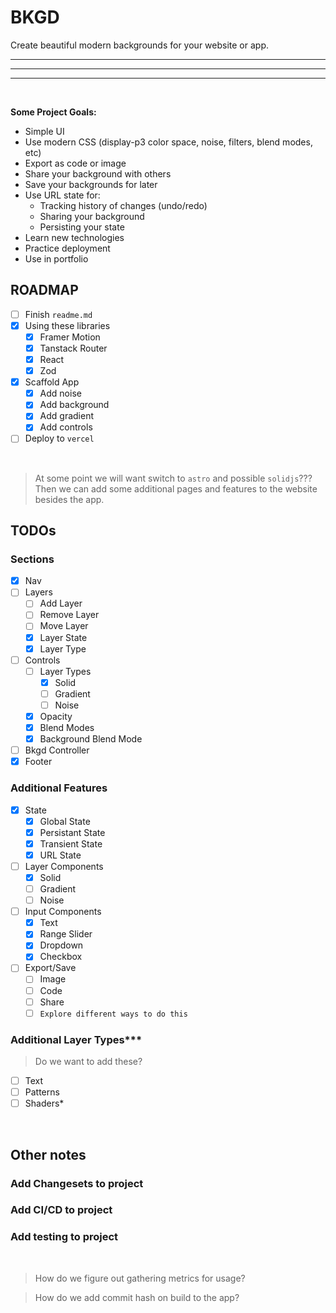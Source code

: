 # BKGD

Create beautiful modern backgrounds for your website or app.

---

---

---

<br>

**Some Project Goals:**

- Simple UI
- Use modern CSS (display-p3 color space, noise, filters, blend modes, etc)
- Export as code or image
- Share your background with others
- Save your backgrounds for later
- Use URL state for:
  - Tracking history of changes (undo/redo)
  - Sharing your background
  - Persisting your state
- Learn new technologies
- Practice deployment
- Use in portfolio

## ROADMAP

- [ ] Finish `readme.md`
- [x] Using these libraries
  - [x] Framer Motion
  - [x] Tanstack Router
  - [x] React
  - [x] Zod
- [x] Scaffold App
  - [x] Add noise
  - [x] Add background
  - [x] Add gradient
  - [x] Add controls
- [ ] Deploy to `vercel`

<br>

> At some point we will want switch to `astro` and possible `solidjs`???
> Then we can add some additional pages and features to the website besides the app.

## TODOs

### Sections

- [x] Nav
- [ ] Layers
  - [ ] Add Layer
  - [ ] Remove Layer
  - [ ] Move Layer
  - [x] Layer State
  - [x] Layer Type
- [ ] Controls
  - [ ] Layer Types
    - [x] Solid
    - [ ] Gradient
    - [ ] Noise
  - [x] Opacity
  - [x] Blend Modes
  - [x] Background Blend Mode
- [ ] Bkgd Controller
- [x] Footer

### Additional Features

- [x] State
  - [x] Global State
  - [x] Persistant State
  - [x] Transient State
  - [x] URL State
- [ ] Layer Components
  - [x] Solid
  - [ ] Gradient
  - [ ] Noise
- [ ] Input Components
  - [x] Text
  - [x] Range Slider
  - [x] Dropdown
  - [x] Checkbox
- [ ] Export/Save
  - [ ] Image
  - [ ] Code
  - [ ] Share
  - [ ] `Explore different ways to do this`

### Additional Layer Types\*\*\*

> Do we want to add these?

- [ ] Text
- [ ] Patterns
- [ ] Shaders\*

<br>

## Other notes

### Add Changesets to project

### Add CI/CD to project

### Add testing to project

<br>

> How do we figure out gathering metrics for usage?

> How do we add commit hash on build to the app?

